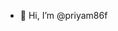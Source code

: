 - 👋 Hi, I’m @priyam86f


<!---
priyam86f/priyam86f is a ✨ special ✨ repository because its `README.md` (this file) appears on your GitHub profile.
You can click the Preview link to take a look at your changes.
--->
